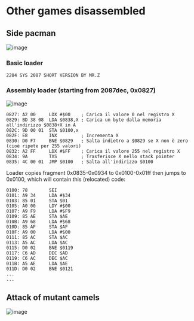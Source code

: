 # Other games disassembled

## Side pacman

![image](https://github.com/user-attachments/assets/5ed7d80d-ed3f-41ec-8652-69cd2b2ebc0a)


### Basic loader

`2204 SYS 2087 SHORT VERSION BY MR.Z    `

### Assembly loader (starting from 2087dec, 0x0827)

![image](https://github.com/user-attachments/assets/a906b0ea-f22c-4a7d-8d80-c3ece6d94591)
```
0827: A2 00     LDX #$00    ; Carica il valore 0 nel registro X
0829: BD 38 08  LDA $0838,X ; Carica un byte dalla memoria all'indirizzo $0838+X in A
082C: 9D 00 01  STA $0100,x
082F: E8        INX         ; Incrementa X
0830: D0 F7     BNE $0829   ; Salta indietro a $0829 se X non è zero (cioè ripete per 255 valori)
0832: A2 FF     LDX #$FF    ; Carica il valore 255 nel registro X
0834: 9A        TXS         ; Trasferisce X nello stack pointer
0835: 4C 00 01  JMP $0100   ; Salta all'indirizzo $0100
```

Loader copies fragment 0x0835-0x0934 to 0x0100-0x01ff then jumps to 0x0100, which will contain this (relocated) code:

```
0100: 78        SEI
0101: A9 34     LDA #$34
0103: 85 01     STA $01
0105: A0 00     LDY #$00
0107: A9 F9     LDA #$F9
0109: 85 AE     STA $AE
010B: A9 68     LDA #$68
010D: 85 AF     STA $AF
010F: A9 00     LDA #$00
0111: 85 AC     STA $AC
0113: A5 AC     LDA $AC
0115: D0 02     BNE $0119
0117: C6 AD     DEC $AD
0119: C6 AC     DEC $AC
011B: A5 AE     LDA $AE
011D: D0 02     BNE $0121
...
...
```


## Attack of mutant camels


![image](https://github.com/user-attachments/assets/e63dd68d-8289-44fe-b6a6-cb78b3b42294)

